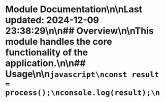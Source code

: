 # Module Documentation\n\nLast updated: 2024-12-09 23:38:29\n\n## Overview\n\nThis module handles the core functionality of the application.\n\n## Usage\n\n```javascript\nconst result = process();\nconsole.log(result);\n```
